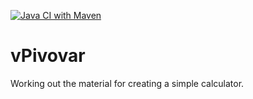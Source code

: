 [![Java CI with Maven](https://github.com/Brest-Java-Course-2021/vPivovar/actions/workflows/maven.yml/badge.svg)](https://github.com/Brest-Java-Course-2021/vPivovar/actions/workflows/maven.yml)
# vPivovar
Working out the material for creating a simple calculator.
